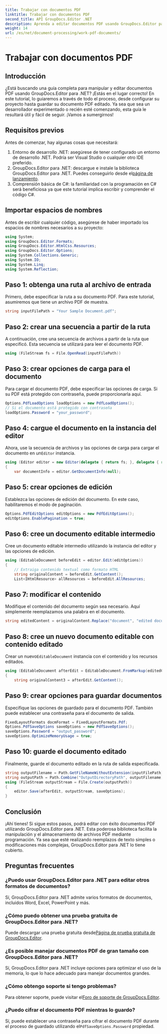 ```yaml
---
title: Trabajar con documentos PDF
linktitle: Trabajar con documentos PDF
second_title: API GroupDocs.Editor .NET
description: Aprenda a editar documentos PDF usando GroupDocs.Editor para .NET con este tutorial. Modifique contenido, maneje archivos grandes y guarde sus ediciones de forma segura.
weight: 14
url: /es/net/document-processing/work-pdf-documents/
---
```


# Trabajar con documentos PDF

## Introducción
¿Está buscando una guía completa para manipular y editar documentos PDF usando GroupDocs.Editor para .NET? ¡Estás en el lugar correcto! En este tutorial, lo guiaremos a través de todo el proceso, desde configurar su proyecto hasta guardar su documento PDF editado. Ya sea que sea un desarrollador experimentado o recién esté comenzando, esta guía le resultará útil y fácil de seguir. ¡Vamos a sumergirnos!
## Requisitos previos
Antes de comenzar, hay algunas cosas que necesitará:
1. Entorno de desarrollo .NET: asegúrese de tener configurado un entorno de desarrollo .NET. Podría ser Visual Studio o cualquier otro IDE preferido.
2. GroupDocs.Editor para .NET: descargue e instale la biblioteca GroupDocs.Editor para .NET. Puedes conseguirlo desde el[página de lanzamiento](https://releases.groupdocs.com/editor/net/).
3. Comprensión básica de C#: la familiaridad con la programación en C# será beneficiosa ya que este tutorial implica escribir y comprender el código C#.
## Importar espacios de nombres
Antes de escribir cualquier código, asegúrese de haber importado los espacios de nombres necesarios a su proyecto:
```csharp
using System;
using GroupDocs.Editor.Formats;
using GroupDocs.Editor.HtmlCss.Resources;
using GroupDocs.Editor.Options;
using System.Collections.Generic;
using System.IO;
using System.Linq;
using System.Reflection;
```
## Paso 1: obtenga una ruta al archivo de entrada
Primero, debe especificar la ruta a su documento PDF. Para este tutorial, asumiremos que tiene un archivo PDF de muestra.
```csharp
string inputFilePath = "Your Sample Document.pdf";
```
## Paso 2: crear una secuencia a partir de la ruta
A continuación, cree una secuencia de archivos a partir de la ruta que especificó. Esta secuencia se utilizará para leer el documento PDF.
```csharp
using (FileStream fs = File.OpenRead(inputFilePath))
```
## Paso 3: crear opciones de carga para el documento
Para cargar el documento PDF, debe especificar las opciones de carga. Si su PDF está protegido con contraseña, puede proporcionarla aquí.
```csharp
Options.PdfLoadOptions loadOptions = new PdfLoadOptions();
// Si el documento está protegido con contraseña
loadOptions.Password = "your_password";
```
## Paso 4: cargue el documento en la instancia del editor
Ahora, use la secuencia de archivos y las opciones de carga para cargar el documento en un`Editor` instancia.
```csharp
using (Editor editor = new Editor(delegate { return fs; }, delegate { return loadOptions; }))
{
    var documentInfo = editor.GetDocumentInfo(null);
```
## Paso 5: crear opciones de edición
Establezca las opciones de edición del documento. En este caso, habilitaremos el modo de paginación.
```csharp
Options.PdfEditOptions editOptions = new PdfEditOptions();
editOptions.EnablePagination = true;
```
## Paso 6: cree un documento editable intermedio
Cree un documento editable intermedio utilizando la instancia del editor y las opciones de edición.
```csharp
using (EditableDocument beforeEdit = editor.Edit(editOptions))
{
    // Extraiga contenido textual como formato HTML
    string originalContent = beforeEdit.GetContent();
    List<IHtmlResource> allResources = beforeEdit.AllResources;
```
## Paso 7: modificar el contenido
Modifique el contenido del documento según sea necesario. Aquí simplemente reemplazamos una palabra en el documento.
```csharp
string editedContent = originalContent.Replace("document", "edited document");
```
## Paso 8: cree un nuevo documento editable con contenido editado
 Crear un nuevo`EditableDocument` instancia con el contenido y los recursos editados.
```csharp
using (EditableDocument afterEdit = EditableDocument.FromMarkup(editedContent, allResources))
{
    string originalContent3 = afterEdit.GetContent();
```
## Paso 9: crear opciones para guardar documentos
Especifique las opciones de guardado para el documento PDF. También puede establecer una contraseña para el documento de salida.
```csharp
FixedLayoutFormats docmFormat = FixedLayoutFormats.Pdf;
Options.PdfSaveOptions saveOptions = new PdfSaveOptions();
saveOptions.Password = "output_password";
saveOptions.OptimizeMemoryUsage = true;
```
## Paso 10: guarde el documento editado
Finalmente, guarde el documento editado en la ruta de salida especificada.
```csharp
string outputFilename = Path.GetFileNameWithoutExtension(inputFilePath) + "." + docmFormat.Extension;
string outputPath = Path.Combine("OutputDirectoryPath", outputFilename);
using (FileStream outputStream = File.Create(outputPath))
{
    editor.Save(afterEdit, outputStream, saveOptions);
}
```

## Conclusión
¡Ahí tienes! Si sigue estos pasos, podrá editar con éxito documentos PDF utilizando GroupDocs.Editor para .NET. Esta poderosa biblioteca facilita la manipulación y el almacenamiento de archivos PDF mediante programación. Ya sea que esté realizando reemplazos de texto simples o modificaciones más complejas, GroupDocs.Editor para .NET lo tiene cubierto.
## Preguntas frecuentes
### ¿Puedo usar GroupDocs.Editor para .NET para editar otros formatos de documentos?
Sí, GroupDocs.Editor para .NET admite varios formatos de documentos, incluidos Word, Excel, PowerPoint y más.
### ¿Cómo puedo obtener una prueba gratuita de GroupDocs.Editor para .NET?
 Puede descargar una prueba gratuita desde[Página de prueba gratuita de GroupDocs.Editor](https://releases.groupdocs.com/).
### ¿Es posible manejar documentos PDF de gran tamaño con GroupDocs.Editor para .NET?
Sí, GroupDocs.Editor para .NET incluye opciones para optimizar el uso de la memoria, lo que lo hace adecuado para manejar documentos grandes.
### ¿Cómo obtengo soporte si tengo problemas?
 Para obtener soporte, puede visitar el[Foro de soporte de GroupDocs.Editor](https://forum.groupdocs.com/c/editor/20).
### ¿Puedo cifrar el documento PDF mientras lo guardo?
Sí, puede establecer una contraseña para cifrar el documento PDF durante el proceso de guardado utilizando el`PdfSaveOptions.Password` propiedad.